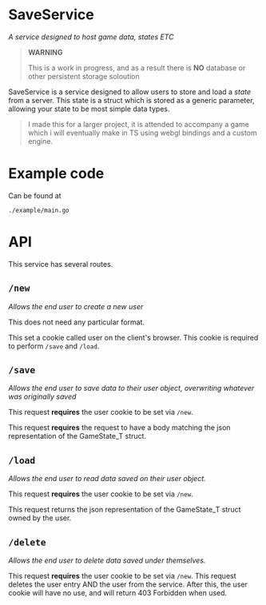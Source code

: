 # SaveService
*A service designed to host game data, states ETC*

> **WARNING**
>
> This is a work in progress, and as a result there is **NO** database or other persistent storage soloution

SaveService is a service designed to allow users to store and load a *state* from a server. This state is a struct which is stored as a generic parameter, allowing your state to be most simple data types.

> I made this for a larger project, it is attended to accompany a game which i will eventually make in TS using webgl bindings and a custom engine.

# Example code

Can be found at 

    ./example/main.go

# API

This service has several routes. 

## `/new`
*Allows the end user to create a new user*

This does not need any particular format.

This set a cookie called user on the client's browser. This cookie is required to perform `/save` and `/load`.


## `/save`
*Allows the end user to save data to their user object, overwriting whatever was originally saved*

This request **requires** the user cookie to be set via `/new`.

This request **requires** the request to have a body matching the json representation of the GameState_T struct.

## `/load`
*Allows the end user to read data saved on their user object.*

This request **requires** the user cookie to be set via `/new`.

This request returns the json representation of the GameState_T struct owned by the user.

## `/delete`
*Allows the end user to delete data saved under themselves.*

This request **requires** the user cookie to be set via `/new`.
This request deletes the user entry AND the user from the service. After this, the user cookie will have no use, and will return 403 Forbidden when used.

